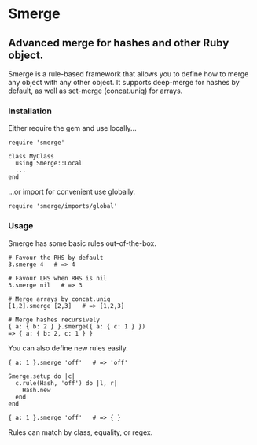 # Smerge

## Advanced merge for hashes and other Ruby object.

Smerge is a rule-based framework that allows you to define how to merge any object with any other object. It supports deep-merge for hashes by default, as well as set-merge (concat.uniq) for arrays.

### Installation

Either require the gem and use locally...

    require 'smerge'

    class MyClass
      using Smerge::Local
      ...
    end

...or import for convenient use globally.

    require 'smerge/imports/global'

### Usage

Smerge has some basic rules out-of-the-box.

    # Favour the RHS by default
    3.smerge 4   # => 4

    # Favour LHS when RHS is nil
    3.smerge nil   # => 3

    # Merge arrays by concat.uniq
    [1,2].smerge [2,3]   # => [1,2,3]

    # Merge hashes recursively
    { a: { b: 2 } }.smerge({ a: { c: 1 } })
    => { a: { b: 2, c: 1 } }

You can also define new rules easily.

    { a: 1 }.smerge 'off'   # => 'off'

    Smerge.setup do |c|
      c.rule(Hash, 'off') do |l, r|
        Hash.new
      end
    end

    { a: 1 }.smerge 'off'   # => { }

Rules can match by class, equality, or regex.
